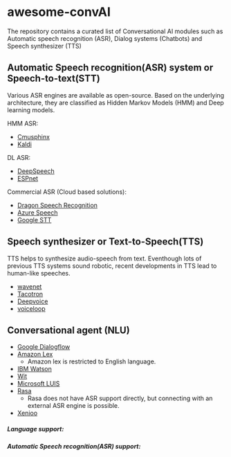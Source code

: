 # awesome-convAI
The repository contains a curated list of Conversational AI modules such as Automatic speech recognition (ASR), Dialog systems (Chatbots) and Speech synthesizer (TTS)

## Automatic Speech recognition(ASR) system or Speech-to-text(STT)

Various ASR engines are available as open-source. Based on the underlying architecture, they are classified as Hidden Markov Models (HMM) and Deep learning models.

HMM ASR:
* [Cmusphinx](https://cmusphinx.github.io/)
* [Kaldi](https://kaldi-asr.org/)

DL ASR:
* [DeepSpeech](https://github.com/mozilla/DeepSpeech)
* [ESPnet](https://github.com/espnet/espnet)

Commercial ASR (Cloud based solutions):
* [Dragon Speech Recognition](https://www.nuance.com/dragon.html)
* [Azure Speech](https://azure.microsoft.com/en-us/services/cognitive-services/speech-to-text/)
* [Google STT](https://cloud.google.com/speech-to-text)

## Speech synthesizer or Text-to-Speech(TTS)

TTS helps to synthesize audio-speech from text. Eventhough lots of previous TTS systems sound robotic, recent developments in TTS lead to human-like speeches.

* [wavenet](https://github.com/ibab/tensorflow-wavenet)
* [Tacotron](https://github.com/keithito/tacotron)
* [Deepvoice](https://github.com/r9y9/deepvoice3_pytorch)
* [voiceloop](https://research.fb.com/downloads/voiceloop/)

## Conversational agent (NLU)

* [Google Dialogflow](https://cloud.google.com/dialogflow)
* [Amazon Lex](https://aws.amazon.com/lex/)
  * Amazon lex is restricted to English language.
* [IBM Watson](https://www.ibm.com/watson)
* [Wit](https://wit.ai/)
* [Microsoft LUIS](https://www.luis.ai/)
* [Rasa](https://rasa.com/)
  * Rasa does not have ASR support directly, but connecting with an external ASR engine is possible.
* [Xenioo](https://www.xenioo.com/en/)

##### Language support:

##### Automatic Speech recognition(ASR) support:

